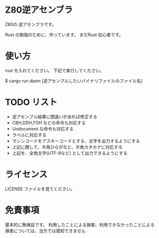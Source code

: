 # Z80逆アセンブラ

Z80の 逆アセンブラです。

Rust の勉強のために、作っています。
まだRust 初心者です。


# 使い方

rust を入れてください。
下記で実行してください。

 $ cargo run dasm [逆アセンブルしたいバイナリファイルのファイル名]

# TODO リスト

* 逆アセンブル結果に間違いがあれば修正する
* CBH,DDH,FDH などの命令も対応する
* Undocument な命令も対応する
* ラベルに対応する
* マシンコードをアスキーコードとする、文字を出力するようにする
* 上記に関して、半角ひらがなと、半角カタカナに対応する
* 上記を、全角文字(UTF-8など) として出力できるようにする

# ライセンス

LICENSE ファイルを見てください。

# 免責事項

基本的に無保証です。
利用したことによる損害、利用できなかったことによる損害については、当方では感知できません
